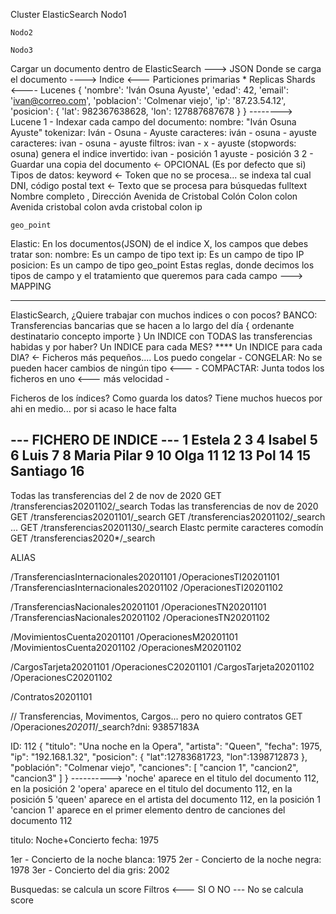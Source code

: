
Cluster ElasticSearch
    Nodo1
    
    Nodo2
    
    Nodo3
    
Cargar un documento dentro de ElasticSearch ---> JSON
Donde se carga el documento ----> Indice <--- Particiones primarias * Replicas
                                              Shards  <---- Lucenes
{
    'nombre': 'Iván Osuna Ayuste',
    'edad': 42,
    'email': 'ivan@correo.com',
    'poblacion': 'Colmenar viejo',
    'ip': '87.23.54.12',
    'posicion': {
        'lat': 982367638628,
        'lon': 127887687678
    }
}
--------> Lucene
    1 - Indexar cada campo del documento:
        nombre:         "Iván Osuna Ayuste"
            tokenizar:   Iván - Osuna - Ayuste
            caracteres:  iván - osuna - ayuste
            caracteres:  ivan - osuna - ayuste
            filtros:     ivan -   x   - ayuste  (stopwords: osuna)
            genera el indice invertido:
                ivan   - posición 1
                ayuste - posición 3
    2 - Guardar una copia del documento <- OPCIONAL (Es por defecto que si)
Tipos de datos:
    keyword <- Token que no se procesa... se indexa tal cual
                DNI, código postal
    text    <- Texto que se procesa para búsquedas fulltext
                Nombre completo , Dirección
                    Avenida de Cristobal Colón
                        Colon
                        colon
                        Avenida cristobal colon
                        avda cristobal colon
    ip
        
    geo_point
Elastic:
    En los documentos(JSON) de el indice X, los campos que debes tratar son:
        nombre:   Es un campo de tipo text
        ip:       Es un campo de tipo IP
        posicion: Es un campo de tipo geo_point
    Estas reglas, donde decimos los tipos de campo 
        y el tratamiento que queremos para cada campo
        ---> MAPPING

---------------------------
ElasticSearch, ¿Quiere trabajar con muchos indices o con pocos?
BANCO:
Transferencias bancarias que se hacen a lo largo del día
{
    ordenante
    destinatario
    concepto
    importe
}
Un INDICE con TODAS las transferencias habidas y por haber?
Un INDICE para cada MES?
**** Un INDICE para cada DIA? <- Ficheros más pequeños.... Los puedo congelar
    - CONGELAR: No se pueden hacer cambios de ningún tipo <--- 
    - COMPACTAR: Junta todos los ficheros en uno <--- más velocidad
    -

Ficheros de los índices?
    Como guarda los datos? Tiene muchos huecos por ahi en medio... 
    por si acaso le hace falta

--- FICHERO DE INDICE ---
1 Estela
2 
3
4 Isabel
5 
6 Luis
7
8 Maria Pilar
9
10 Olga
11
12
13 Pol
14
15 Santiago
16 
------------------------
Todas las transferencias del 2 de nov de 2020
    GET /transferencias20201102/_search
Todas las transferencias de nov de 2020
    GET /transferencias20201101/_search
    GET /transferencias20201102/_search
    ...
    GET /transferencias20201130/_search
Elastc permite caracteres comodín
    GET /transferencias2020*/_search

ALIAS

/TransferenciasInternacionales20201101
    /OperacionesTI20201101
/TransferenciasInternacionales20201102
    /OperacionesTI20201102

/TransferenciasNacionales20201101
    /OperacionesTN20201101
/TransferenciasNacionales20201102
    /OperacionesTN20201102

/MovimientosCuenta20201101
    /OperacionesM20201101
/MovimientosCuenta20201102
    /OperacionesM20201102

/CargosTarjeta20201101
    /OperacionesC20201101
/CargosTarjeta20201102
    /OperacionesC20201102

/Contratos20201101

// Transferencias, Movimentos, Cargos... pero no quiero contratos
GET /Operaciones*202011*/_search?dni: 93857183A



ID: 112
{
  "titulo": "Una noche en la Opera",
  "artista": "Queen",
  "fecha": 1975,
  "ip": "192.168.1.32",
  "posicion": {
    "lat":12783681723,
    "lon":1398712873
  },
  "población": "Colmenar viejo",
  "canciones": [ "cancion 1", "cancion2", "cancion3" ]
}
---------->
'noche'  aparece en el titulo del documento 112, en la posición 2
'opera'  aparece en el titulo del documento 112, en la posición 5
'queen'  aparece en el artista del documento 112, en la posición 1
'cancion 1' aparece en el primer elemento dentro de canciones del documento 112



titulo: Noche+Concierto
fecha: 1975

1er - Concierto de la noche blanca: 1975
2er - Concierto de la noche negra: 1978
3er - Concierto del dia gris: 2002


Busquedas: se calcula un score
Filtros <--- SI O NO --- No se calcula score